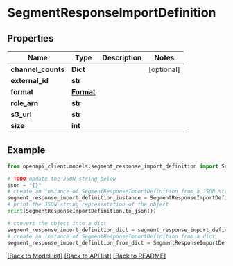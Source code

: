 # SegmentResponseImportDefinition


## Properties

Name | Type | Description | Notes
------------ | ------------- | ------------- | -------------
**channel_counts** | **Dict** |  | [optional] 
**external_id** | **str** |  | 
**format** | [**Format**](Format.md) |  | 
**role_arn** | **str** |  | 
**s3_url** | **str** |  | 
**size** | **int** |  | 

## Example

```python
from openapi_client.models.segment_response_import_definition import SegmentResponseImportDefinition

# TODO update the JSON string below
json = "{}"
# create an instance of SegmentResponseImportDefinition from a JSON string
segment_response_import_definition_instance = SegmentResponseImportDefinition.from_json(json)
# print the JSON string representation of the object
print(SegmentResponseImportDefinition.to_json())

# convert the object into a dict
segment_response_import_definition_dict = segment_response_import_definition_instance.to_dict()
# create an instance of SegmentResponseImportDefinition from a dict
segment_response_import_definition_from_dict = SegmentResponseImportDefinition.from_dict(segment_response_import_definition_dict)
```
[[Back to Model list]](../README.md#documentation-for-models) [[Back to API list]](../README.md#documentation-for-api-endpoints) [[Back to README]](../README.md)


